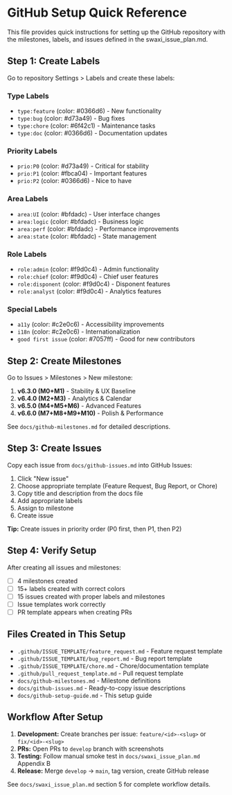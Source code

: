 # GitHub Setup Quick Reference

This file provides quick instructions for setting up the GitHub repository with the milestones, labels, and issues defined in the swaxi_issue_plan.md.

## Step 1: Create Labels

Go to repository Settings > Labels and create these labels:

### Type Labels
- `type:feature` (color: #0366d6) - New functionality
- `type:bug` (color: #d73a49) - Bug fixes  
- `type:chore` (color: #6f42c1) - Maintenance tasks
- `type:doc` (color: #0366d6) - Documentation updates

### Priority Labels  
- `prio:P0` (color: #d73a49) - Critical for stability
- `prio:P1` (color: #fbca04) - Important features
- `prio:P2` (color: #0366d6) - Nice to have

### Area Labels
- `area:UI` (color: #bfdadc) - User interface changes
- `area:logic` (color: #bfdadc) - Business logic
- `area:perf` (color: #bfdadc) - Performance improvements  
- `area:state` (color: #bfdadc) - State management

### Role Labels
- `role:admin` (color: #f9d0c4) - Admin functionality
- `role:chief` (color: #f9d0c4) - Chief user features
- `role:disponent` (color: #f9d0c4) - Disponent features
- `role:analyst` (color: #f9d0c4) - Analytics features

### Special Labels
- `a11y` (color: #c2e0c6) - Accessibility improvements
- `i18n` (color: #c2e0c6) - Internationalization  
- `good first issue` (color: #7057ff) - Good for new contributors

## Step 2: Create Milestones

Go to Issues > Milestones > New milestone:

1. **v6.3.0 (M0+M1)** - Stability & UX Baseline
2. **v6.4.0 (M2+M3)** - Analytics & Calendar  
3. **v6.5.0 (M4+M5+M6)** - Advanced Features
4. **v6.6.0 (M7+M8+M9+M10)** - Polish & Performance

See `docs/github-milestones.md` for detailed descriptions.

## Step 3: Create Issues

Copy each issue from `docs/github-issues.md` into GitHub Issues:

1. Click "New issue"
2. Choose appropriate template (Feature Request, Bug Report, or Chore)
3. Copy title and description from the docs file
4. Add appropriate labels
5. Assign to milestone
6. Create issue

**Tip:** Create issues in priority order (P0 first, then P1, then P2)

## Step 4: Verify Setup

After creating all issues and milestones:

- [ ] 4 milestones created
- [ ] 15+ labels created with correct colors
- [ ] 15 issues created with proper labels and milestones
- [ ] Issue templates work correctly
- [ ] PR template appears when creating PRs

## Files Created in This Setup

- `.github/ISSUE_TEMPLATE/feature_request.md` - Feature request template
- `.github/ISSUE_TEMPLATE/bug_report.md` - Bug report template  
- `.github/ISSUE_TEMPLATE/chore.md` - Chore/documentation template
- `.github/pull_request_template.md` - Pull request template
- `docs/github-milestones.md` - Milestone definitions
- `docs/github-issues.md` - Ready-to-copy issue descriptions
- `docs/github-setup-guide.md` - This setup guide

## Workflow After Setup

1. **Development:** Create branches per issue: `feature/<id>-<slug>` or `fix/<id>-<slug>`
2. **PRs:** Open PRs to `develop` branch with screenshots
3. **Testing:** Follow manual smoke test in `docs/swaxi_issue_plan.md` Appendix B  
4. **Release:** Merge `develop` → `main`, tag version, create GitHub release

See `docs/swaxi_issue_plan.md` section 5 for complete workflow details.